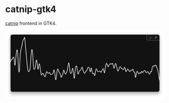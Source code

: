 # catnip-gtk4

[catnip](https://github.com/noriah/catnip) frontend in GTK4.

![screenshot](.github/screenshot1.png)
